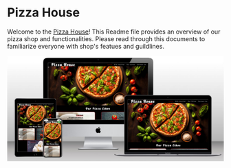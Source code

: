 # Pizza House

Welcome to the [Pizza House](https://naisepaul.github.io/html-css-project/)! This Readme file provides an overview of our pizza shop and functionalities. Please read through this documents to familiarize everyone with shop's featues and guildlines.

![Responsive view](assets/readme-images/multi-mockup.jpg)
